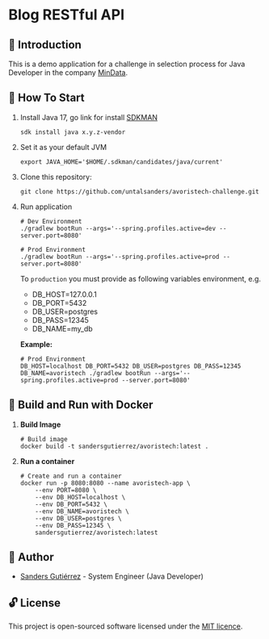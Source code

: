 # Blog RESTful API

## :tea: Introduction

This is a demo application for a challenge in selection process for Java Developer in the company
[MinData](https://www.linkedin.com/company/mindata/).

## :checkered_flag: How To Start

   1. Install Java 17, go link for install [SDKMAN](https://sdkman.io/install)

      ```shell
      sdk install java x.y.z-vendor
      ```

   2. Set it as your default JVM

      ```shell
      export JAVA_HOME='$HOME/.sdkman/candidates/java/current'
      ```

   3. Clone this repository:

      ```shell
      git clone https://github.com/untalsanders/avoristech-challenge.git
      ```

   4. Run application

      ```shell
      # Dev Environment
      ./gradlew bootRun --args='--spring.profiles.active=dev --server.port=8080'
      ```
      ```shell
      # Prod Environment
      ./gradlew bootRun --args='--spring.profiles.active=prod --server.port=8080'
      ```

      To `production` you must provide as following variables environment, e.g.

      - DB_HOST=127.0.0.1
      - DB_PORT=5432
      - DB_USER=postgres
      - DB_PASS=12345
      - DB_NAME=my_db

      **Example:**

      ```shell
      # Prod Environment
      DB_HOST=localhost DB_PORT=5432 DB_USER=postgres DB_PASS=12345 DB_NAME=avoristech ./gradlew bootRun --args='--spring.profiles.active=prod --server.port=8080'
      ```

## :whale: Build and Run with Docker

   1. **Build Image**

      ```shell
      # Build image
      docker build -t sandersgutierrez/avoristech:latest .
      ```

   2. **Run a container**

      ```shell
      # Create and run a container
      docker run -p 8080:8080 --name avoristech-app \
          --env PORT=8080 \
          --env DB_HOST=localhost \
          --env DB_PORT=5432 \
          --env DB_NAME=avoristech \
          --env DB_USER=postgres \
          --env DB_PASS=12345 \
          sandersgutierrez/avoristech:latest
      ```

## :wolf: Author

- [Sanders Gutiérrez](https://untalsanders.github.io) - System Engineer (Java Developer)

## :unlock: License

This project is open-sourced software licensed under the [MIT licence](LICENCE).
